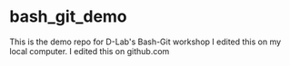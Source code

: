 # bash_git_demo
This is the demo repo for D-Lab's Bash-Git workshop
I edited this on my local computer. 
I edited this on github.com
